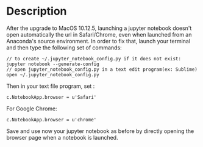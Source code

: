 # Description
After the upgrade to MacOS 10.12.5, launching a jupyter notebook doesn't open automatically the url in Safari/Chrome, even when launched from an Anaconda's source environment.
In order to fix that, launch your terminal and then type the following set of commands:
```
// to create ~/.jupyter_notebook_config.py if it does not exist:
jupyter notebook --generate-config
// open jupyter_notebook_config.py in a text edit program(ex: Sublime)
open ~/.jupyter_notebook_config.py
```
Then in your text file program, set :
```
c.NotebookApp.browser = u'Safari'
```

For Google Chrome:
```
c.NotebookApp.browser = u'chrome'
```
Save and use now your jupyter notebook as before by directly opening the browser page when a notebook is launched.
